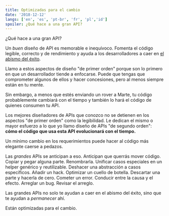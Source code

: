 ```yaml
---
title: Optimizadas para el cambio
date: '2018-12-12'
langs: ['en', 'es', 'pt-br', 'fr', 'pl','id']
spoiler: ¿Qué hace a una gran API?
---
```


¿Qué hace a una gran API?

Un *buen* diseño de API es memorable e inequívoco. Fomenta el código legible, correcto y de rendimiento y ayuda a los desarrolladores a caer en [el abismo del éxito](https://blog.codinghorror.com/falling-into-the-pit-of-success/).

Llamo a estos aspectos de diseño "de primer orden" porque son lo primero en que un desarrollador tiende a enfocarse. Puede que tengas que comprometer algunos de ellos y hacer concesiones, pero al menos siempre están en tu mente.

Sin embargo, a menos que estés enviando un rover a Marte, tu código probablemente cambiará con el tiempo y también lo hará el código de quienes consumen tu API.

Los mejores diseñadores de APIs que conozco no se detienen en los aspectos "de primer orden" como la legibilidad. Le dedican el mismo o mayor esfuerzo a lo que yo llamo diseño de APIs "de segundo orden": **cómo el código que usa esta API evolucionará con el tiempo.**

Un mínimo cambio en los requerimientos puede hacer al código más elegante caerse a pedazos.

Las *grandes* APIs se anticipan a eso. Anticipan que querrás mover código. Copiar y pegar alguna parte. Renombrarla. Unificar casos especiales en un helper genérico y reutilizable. Deshacer una abstracción a casos específicos. Añadir un hack. Optimizar un cuello de botella. Descartar una parte y hacerla de cero. Cometer un error. Conducir entre la causa y el efecto. Arreglar un bug. Revisar el arreglo.

Las grandes APIs no solo te ayudan a caer en el abismo del éxito, sino que te ayudan a *permanecer* ahí.

Están optimizadas para el cambio.

